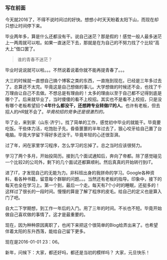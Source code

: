 
### 写在前面

今天就2016了，不得不说时间过的好快。想想小时天天盼着太阳下山，而现在却只想让时间停下来。    

毕业两年多，算是什么还都没有干。说自己迷茫？那是假的！感觉一般人最多迷茫上一两周就可以啦。如果一直迷茫下去，那就是在为自己的不努力找了个比较“高大上”借口罢了。    
> 谁的青春不迷茫？    

毕业时说说就可以啦。。。不然说着说着你就不能再提青春了。。。   

大三的时候就一直想自己搞个博客之类的东西，一直拖到现在。已经是三年多过去了。总算还不太完。毕竟这是自己想做的事儿。大学想做的时候还不会，也找了千万理由让自己不去做。不想总是有理由的！太多的理由以至于自己都不记得到底是哪个了。后来就毕业了，当时傻傻的看不上校招。其实也不是看不上校招，只是没有哪个老板希望招个**4年什么都没干，还想跨专业转做*IT*的人**。也许有老板，但去招人的*HR*就不会了。*毕竟校招的竞争还是很激烈的。*    

毕了业，来到家（山东·济宁）。找了简单的工作，感觉初中毕业的就能干。毕竟要吃饭。干些体力活，吃饱肚子先。昏昏噩噩的半年过去了，狠心咬牙给自己置了台电脑。毕竟大学留下得好多还没干。毕竟年轻的心还很澎湃。    

过了年，闲在家里学习程序，怎么学习的忘掉了。总之当时应该很努力。    

学习了两个多月，开始投简历。接到几个面试通知后，奔向了帝都。除了感觉碰见一个比较2的公司外，剩下的几个面试还都算顺利。然后真真的开始转行到*IT*。    

进了*IT*，才发现自己的无能为力。非科班出身的我拼命的学习。Google各种资料，看各种书籍，留意每个群聊的问题。。。当然还有老板的指导。印象中，接下的每天也全在学习上。第一个到，最后一个走。每天有7个小时的睡眠，还挺多的！这样过了很长的一段时间。慢慢的算是了解了程序的皮毛。给自己的定义也是算入门了吧。    

自大二下学期想，到工作一年后的入门。用了三年的时间。不长也不短。毕竟开始做自己喜欢做的事情了。这才是最重要的。   

现在，因为种种原因离职了，也闲下来把这个很简单的Blog给弄出来了。也希望伴着太阳的东升西落，能给自己留下更多。

现在是2016-01-01 23：06。    

新年，问候下：大家，都还好吗，都还是当初的模样吗？ 大家，元旦快乐！
